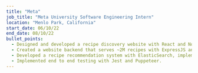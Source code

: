 ```yaml
---
title: "Meta"
job_title: "Meta University Software Engineering Intern"
location: "Menlo Park, California"
start_date: 06/10/22
end_date: 08/10/22
bullet_points:
  - Designed and developed a recipe discovery website with React and NodeJS.
  - Created a website backend that serves ~2M recipes with ExpressJS and MongoDB.
  - Developed a recipe recommendation system with ElasticSearch, implementing recipe discovery and searching functionality.
  - Implemented end to end testing with Jest and Puppeteer.
---
```

